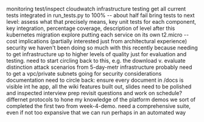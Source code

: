 monitoring
    test/inspect cloudwatch infrastructure
testing
    get all current tests integrated in run_tests.py to 100% -- about half fail
    bring tests to next level: assess what that precisely means, key unit tests for each component, key integration, percentage coverage, description of level after this
kubernetes migration
    explore putting each service on its own t2.micro -- cost implications (partially interested just from architectural experience)
security
    we haven't been doing so much with this recently because needing to get infrastructure up to higher levels of quality just for evaluation and testing. need to start circling back to this, e.g. the download v. evaluate distinction
    attack scenarios from 5-day-metr
infrastructure
    probably need to get a vpc/private subnets going for security considerations
documentation
    need to circle back: ensure every document in /docs is visible int he app, all the wiki features built out, slides need to be polished and inspected
interview prep
    revisit questions and work on schedule? differnet protocols to hone my knowledge of the platform
demos
    we sort of completed the first two from week-4-demo. need a comprehensive suite, even if not too expansive that we can run perhaps in an automated way